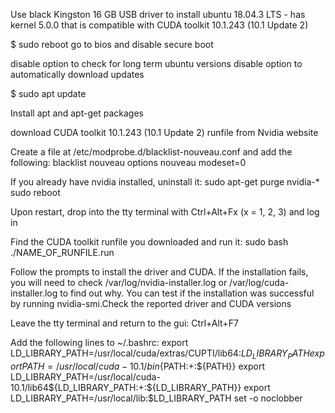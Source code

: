 Use black Kingston 16 GB USB driver to install ubuntu 18.04.3 LTS - 
has kernel 5.0.0 that is compatible with CUDA toolkit 10.1.243 (10.1 Update 2)

$ sudo reboot
go to bios and disable secure boot

disable option to check for long term ubuntu versions
disable option to automatically download updates

$ sudo apt update

Install apt and apt-get packages

download CUDA toolkit 10.1.243 (10.1 Update 2) runfile from Nvidia website

Create a file at /etc/modprobe.d/blacklist-nouveau.conf and add the following:
 blacklist nouveau
 options nouveau modeset=0

If you already have nvidia installed, uninstall it: 
sudo apt-get purge nvidia-* 
sudo reboot

Upon restart, drop into the tty terminal with Ctrl+Alt+Fx (x = 1, 2, 3) and log in

Find the CUDA toolkit runfile you downloaded and run it: sudo bash ./NAME_OF_RUNFILE.run

Follow the prompts to install the driver and CUDA. If the installation fails, you will need to check /var/log/nvidia-installer.log or /var/log/cuda-installer.log to find out why. You can test if the installation was successful by running nvidia-smi.Check the reported driver and CUDA versions

Leave the tty terminal and return to the gui: Ctrl+Alt+F7

Add the following lines to ~/.bashrc:
export LD_LIBRARY_PATH=/usr/local/cuda/extras/CUPTI/lib64:$LD_LIBRARY_PATH
export PATH=/usr/local/cuda-10.1/bin${PATH:+:${PATH}}
export LD_LIBRARY_PATH=/usr/local/cuda-10.1/lib64${LD_LIBRARY_PATH:+:${LD_LIBRARY_PATH}}
export LD_LIBRARY_PATH=/usr/local/lib:$LD_LIBRARY_PATH
set -o noclobber